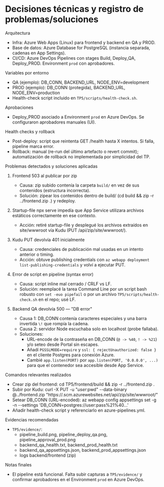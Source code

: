 # Decisiones técnicas y registro de problemas/soluciones

Arquitectura
- Infra: Azure Web Apps (Linux) para frontend y backend en QA y PROD.
- Base de datos: Azure Database for PostgreSQL (instancia separada, cadenas en App Settings).
- CI/CD: Azure DevOps Pipelines con stages Build, Deploy_QA, Deploy_PROD. Environment `prod` con aprobadores.

Variables por entorno
- QA (ejemplo): DB_CONN, BACKEND_URL, NODE_ENV=development
- PROD (ejemplo): DB_CONN (protegida), BACKEND_URL, NODE_ENV=production
- Health-check script incluido en `TP5/scripts/health-check.sh`.

Aprobaciones
- Deploy_PROD asociado a Environment `prod` en Azure DevOps. Se configuraron aprobadores manuales (UI).

Health checks y rollback
- Post-deploy: script que reintenta GET /health hasta X intentos. Si falla, pipeline marca error.
- Rollback: manual (re-run del último artefacto o revert commit); automatización de rollback no implementada por simplicidad del TP.

Problemas detectados y soluciones aplicadas
1) Frontend 503 al publicar por zip
   - Causa: zip subido contenía la carpeta `build/` en vez de sus contenidos (estructura incorrecta).
   - Solución: zipear los contenidos dentro de build/ (cd build && zip -r ../frontend.zip .) y redeploy.

2) Startup-file npx serve impedía que App Service utilizara archivos estáticos correctamente en ese contexto.
   - Acción: retiré startup-file y desplegué los archivos extraídos en site/wwwroot vía Kudu (PUT /api/zip/site/wwwroot/).

3) Kudu PUT devolvía 401 inicialmente
   - Causa: credenciales de publicación mal usadas en un intento anterior o timing.
   - Acción: obtuve publishing credentials con `az webapp deployment list-publishing-credentials` y volví a ejecutar PUT.

4) Error de script en pipeline (syntax error)
   - Causa: script inline mal cerrado / CRLF vs LF.
   - Solución: reemplacé la tarea Command Line por un script bash robusto con `set -euo pipefail` o por un archivo `TP5/scripts/health-check.sh` en el repo; usé LF.

5) Backend QA devolvía 500 — "DB error"
   - Causa 1: DB_CONN contenía caracteres especiales y una barra invertida `\!` que rompía la cadena.
   - Causa 2: servidor Node escuchaba solo en localhost (probe fallaba).
   - Soluciones:
     - URL-encode de la contraseña en DB_CONN (`@ -> %40`, `! -> %21`) y/o seteo desde Portal sin escapes.
     - Añadí `PGSSLMODE=require` y `ssl: { rejectUnauthorized: false }` en el cliente Postgres para conexión Azure.
     - Cambié `app.listen(PORT)` por `app.listen(PORT, '0.0.0.0', ...)` para que el contenedor sea accesible desde App Service.

Comandos relevantes realizados
- Crear zip del frontend:
  cd TP5/frontend/build && zip -r ../frontend.zip .
- Subir por Kudu:
  curl -X PUT -u "$user:$pwd" --data-binary @../frontend.zip "https://<app>.scm.azurewebsites.net/api/zip/site/wwwroot/"
- Setear DB_CONN (URL-encoded):
  az webapp config appsettings set -g <rg> -n <app> --settings 'DB_CONN=postgres://user:pass%21%40...'
- Añadir health-check script y referenciarlo en azure-pipelines.yml.

Evidencias recomendadas
- `TP5/evidence/`:
  - pipeline_build.png, pipeline_deploy_qa.png, pipeline_approval_prod.png
  - backend_qa_health.txt, backend_prod_health.txt
  - backend_qa_appsettings.json, backend_prod_appsettings.json
  - logs backend/frontend (zip)

Notas finales
- El pipeline está funcional. Falta subir capturas a `TP5/evidence/` y confirmar aprobadores en el Environment `prod` en Azure DevOps.